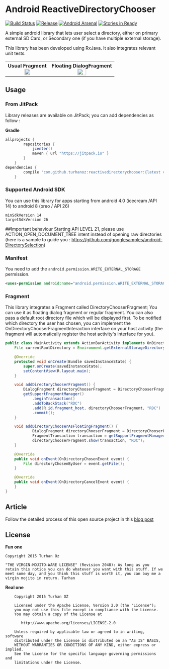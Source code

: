 # Android ReactiveDirectoryChooser
[![Build Status](https://travis-ci.org/TurhanOz/ReactiveDirectoryChooser.svg?branch=master)](https://travis-ci.org/TurhanOz/ReactiveDirectoryChooser)
[![Release](https://jitpack.io/v/TurhanOz/ReactiveDirectoryChooser.svg)](https://jitpack.io/#TurhanOz/ReactiveDirectoryChooser)
[![Android Arsenal](https://img.shields.io/badge/Android%20Arsenal-ReactiveDirectoryChooser-brightgreen.svg?style=flat)](http://android-arsenal.com/details/1/1699)
[![Stories in Ready](https://badge.waffle.io/TurhanOz/ReactiveDirectoryChooser.png?label=ready&title=Ready)](https://waffle.io/TurhanOz/ReactiveDirectoryChooser)

A simple android library that lets user select a directory, either on primary external SD Card, or Secondary one (if you have multiple external storage).

This library has been developed using RxJava. It also integrates relevant unit tests.

<table>
<tr>
<th>Usual Fragment<br><img src="media/RDC-FullFragment.png" width="38%"></th>
<th>Floating DialogFragment<br><img src="media/RDC-FloatingFragment.png" width="38%"></th>
</tr>
</table>

## Usage

### From JitPack

Library releases are available on JitPack; you can add dependencies as follow :

**Gradle**

```groovy
allprojects {
        repositories {
            jcenter()
            maven { url "https://jitpack.io" }
        }
    }
dependencies {
        compile 'com.github.turhanoz:reactivedirectorychooser:{latest version}'
    }
```

### Supported Android SDK

You can use this library for apps starting from android 4.0 (icecream /API 14) to android 8 (oreo / API 26)

```
minSdkVersion 14
targetSdkVersion 26
```

##Important behaviour
Starting API LEVEL 21, please use ACTION_OPEN_DOCUMENT_TREE intent instead of opening raw directories
(here is a sample to guide you : https://github.com/googlesamples/android-DirectorySelection)

### Manifest

You need to add the `android.permission.WRITE_EXTERNAL_STORAGE` permission.

```xml
<uses-permission android:name="android.permission.WRITE_EXTERNAL_STORAGE" />
```

### Fragment
This library integrates a Fragment called DirectoryChooserFragment;
You can use it as floating dialog fragment or regular fragment. You can also pass a default root directory file which will be displayed first.
To be notified which directory the user has chosen, you can implement the OnDirectoryChooserFragmentInteraction interface on your host activity (the fragment will automatically register the host activity's interface for you).

```java
public class MainActivity extends ActionBarActivity implements OnDirectoryChooserFragmentInteraction {
    File currentRootDirectory = Environment.getExternalStorageDirectory();

    @Override
    protected void onCreate(Bundle savedInstanceState) {
        super.onCreate(savedInstanceState);
        setContentView(R.layout.main);
    }

    void addDirectoryChooserFragment() {
        DialogFragment directoryChooserFragment = DirectoryChooserFragment.newInstance(currentRootDirectory);
        getSupportFragmentManager()
			.beginTransaction()
			.addToBackStack("RDC")
			.add(R.id.fragment_host, directoryChooserFragment, "RDC")
			.commit();
    }

    void addDirectoryChooserAsFloatingFragment() {
            DialogFragment directoryChooserFragment = DirectoryChooserFragment.newInstance(currentRootDirectory);
            FragmentTransaction transaction = getSupportFragmentManager().beginTransaction();
            directoryChooserFragment.show(transaction, "RDC");
    }

    @Override
    public void onEvent(OnDirectoryChosenEvent event) {
        File directoryChosenByUser = event.getFile();
    }

    @Override
    public void onEvent(OnDirectoryCancelEvent event) {
    }
}

```


## Article
Follow the detailed process of this open source project in this [blog post](http://turhanoz.com/reactive-directory-chooser-an-open-source-journey/)

## License

**Fun one**
```text
Copyright 2015 Turhan Oz

"THE VIRGIN-MOJITO-WARE LICENSE" (Revision 2048): As long as you retain this notice you can do whatever you want with this stuff. If we meet some day, and you think this stuff is worth it, you can buy me a virgin mojito in return. Turhan
```

**Real one**
```text
    Copyright 2015 Turhan OZ

    Licensed under the Apache License, Version 2.0 (the "License");
    you may not use this file except in compliance with the License.
    You may obtain a copy of the License at

       http://www.apache.org/licenses/LICENSE-2.0

    Unless required by applicable law or agreed to in writing, software
    distributed under the License is distributed on an "AS IS" BASIS,
    WITHOUT WARRANTIES OR CONDITIONS OF ANY KIND, either express or implied.
    See the License for the specific language governing permissions and
    limitations under the License.
```
